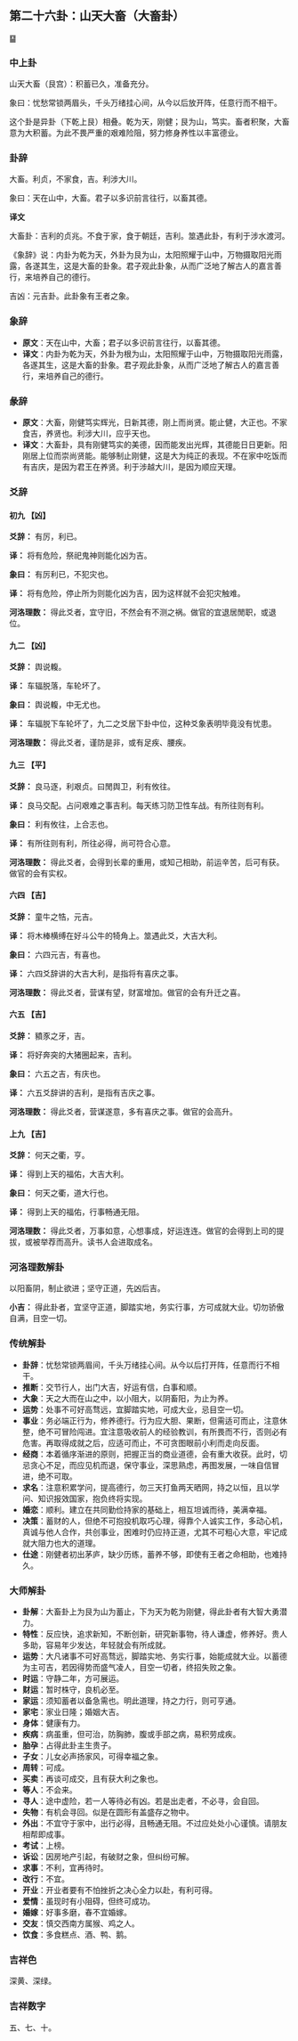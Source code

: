 ## 第二十六卦：山天大畜（大畜卦）

<div class="hexagrams">䷙</div>

### 中上卦

山天大畜（艮宫）：积蓄已久，准备充分。

象曰：忧愁常锁两眉头，千头万绪挂心间，从今以后放开阵，任意行而不相干。

这个卦是异卦（下乾上艮）相叠。乾为天，刚健；艮为山，笃实。畜者积聚，大畜意为大积蓄。为此不畏严重的艰难险阻，努力修身养性以丰富德业。

### 卦辞

大畜。利贞，不家食，吉。利涉大川。

象曰：天在山中，大畜。君子以多识前言往行，以畜其德。

**译文**

大畜卦：吉利的贞兆。不食于家，食于朝廷，吉利。筮遇此卦，有利于涉水渡河。

《象辞》说：内卦为乾为天，外卦为艮为山，太阳照耀于山中，万物摄取阳光雨露，各遂其生，这是大畜的卦象。君子观此卦象，从而广泛地了解古人的嘉言善行，来培养自己的德行。

吉凶：元吉卦。此卦象有王者之象。

### 象辞

- **原文**：天在山中，大畜；君子以多识前言往行，以畜其德。
- **译文**：内卦为乾为天，外卦为根为山，太阳照耀于山中，万物摄取阳光雨露，各遂其生，这是大畜的卦象。君子观此卦象，从而广泛地了解古人的嘉言善行，来培养自己的德行。

### 彖辞

- **原文**：大畜，刚健笃实辉光，日新其德，刚上而尚贤。能止健，大正也。不家食吉，养贤也。利涉大川，应乎天也。
- **译文**：大畜卦，具有刚健笃实的美德，因而能发出光辉，其德能日日更新。阳刚居上位而崇尚贤能。能够制止刚健，这是大为纯正的表现。不在家中吃饭而有吉庆，是因为君王在养贤。利于涉越大川，是因为顺应天理。



### 爻辞

#### 初九 【凶】

**爻辞：** 有厉，利已。

**译：** 将有危险，祭祀鬼神则能化凶为吉。

**象曰：** 有厉利已，不犯灾也。

**译：** 将有危险，停止所为则能化凶为吉，因为这样就不会犯灾触难。

**河洛理数：** 得此爻者，宜守旧，不然会有不测之祸。做官的宜退居閒职，或退位。

#### 九二 【凶】

**爻辞：** 舆说輹。

**译：** 车辐脱落，车轮坏了。

**象曰：** 舆说輹，中无尤也。

**译：** 车辐脱下车轮坏了，九二之爻居下卦中位，这种爻象表明毕竟没有忧患。

**河洛理数：** 得此爻者，谨防是非，或有足疾、腰疾。

#### 九三 【平】

**爻辞：** 良马逐，利艰贞。曰閒舆卫，利有攸往。

**译：** 良马交配。占问艰难之事吉利。每天练习防卫性车战。有所往则有利。

**象曰：** 利有攸往，上合志也。

**译：** 有所往则有利，所往必得，尚可符合心意。

**河洛理数：** 得此爻者，会得到长辈的重用，或知己相助，前运辛苦，后可有获。做官的会有实权。

#### 六四 【吉】

**爻辞：** 童牛之牿，元吉。

**译：** 将木棒横缚在好斗公牛的犄角上。筮遇此爻，大吉大利。

**象曰：** 六四元吉，有喜也。

**译：** 六四爻辞讲的大吉大利，是指将有喜庆之事。

**河洛理数：** 得此爻者，营谋有望，财富增加。做官的会有升迁之喜。

#### 六五 【吉】

**爻辞：** 豶豕之牙，吉。

**译：** 将好奔突的大猪圈起来，吉利。

**象曰：** 六五之吉，有庆也。

**译：** 六五爻辞讲的吉利，是指有吉庆之事。

**河洛理数：** 得此爻者，营谋遂意，多有喜庆之事。做官的会高升。

#### 上九 【吉】

**爻辞：** 何天之衢，亨。

**译：** 得到上天的福佑，大吉大利。

**象曰：** 何天之衢，道大行也。

**译：** 得到上天的福佑，行事畅通无阻。

**河洛理数：** 得此爻者，万事如意，心想事成，好运连连。做官的会得到上司的提拔，或被举荐而高升。读书人会进取成名。

### 河洛理数解卦

以阳畜阴，制止欲进；坚守正道，先凶后吉。

**小吉：** 得此卦者，宜坚守正道，脚踏实地，务实行事，方可成就大业。切勿骄傲自满，目空一切。

### 传统解卦

- **卦辞**：忧愁常锁两眉间，千头万绪挂心间。从今以后打开阵，任意而行不相干。
- **推断**：交节行人，出门大吉，好运有信，白事和顺。
- **大象**：天之大而在山之中，以小阻大，以阴畜阳，为止为养。
- **运势**：处事不可好高骛远，宜脚踏实地，可成大业，忌目空一切。
- **事业**：务必端正行为，修养德行。行为应大胆、果断，但需适可而止，注意休整，绝不可冒险闯进。宜注意吸收前人的经验教训，有所畏而不行，否则必有危害。再取得成就之后，应适可而止，不可贪图眼前小利而走向反面。
- **经商**：本着循序渐进的原则，把握正当的商业道德，会有重大收获。此时，切忌贪心不足，而应见机而退，保守事业，深思熟虑，再图发展，一味自信冒进，绝不可取。
- **求名**：注意积累学问，提高德行，勿三天打鱼两天晒网，持之以恒，且以学问、知识报效国家，抱负终将实现。
- **婚恋**：顺利。建立在共同勤俭持家的基础上，相互坦诚而待，美满幸福。
- **决策**：蓄财的人，但绝不可抱投机取巧心理，得靠个人诚实工作，多动心机，真诚与他人合作，共创事业，困难时仍应持正道，尤其不可粗心大意，牢记成就大阻力也大的道理。
- **仕途**：刚健者初出茅庐，缺少历练，蓄养不够，即使有王者之命相助，也难持久。

### 大师解卦

- **卦解**：大畜卦上为艮为山为蓄止，下为天为乾为刚健，得此卦者有大智大勇潜力。
- **特性**：反应快，追求新知，不断创新，研究新事物，待人谦虚，修养好。贵人多助，容易年少发达，年轻就会有所成就。
- **运势**：大凡诸事不可好高骛远，脚踏实地、务实行事，始能成就大业。以蓄德为主可吉，若因得势而盛气凌人，目空一切者，终招失败之象。
- **时运**：守静二年，方可展运。
- **财运**：暂时株守，良机必至。
- **家运**：须知蓄者以备急需也。明此道理，持之力行，则可亨通。
- **家宅**：家业日隆；婚姻大吉。
- **身体**：健康有力。
- **疾病**：病虽重，但可治，防胸肺，腹或手部之病，易积劳成疾。
- **胎孕**：占得此卦主生贵子。
- **子女**：儿女必声扬家风，可得幸福之象。
- **周转**：可成。
- **买卖**：再谈可成交，且有获大利之象也。
- **等人**：不会来。
- **寻人**：途中虚险，若一人等待必有凶。若是出走者，不必寻，会自回。
- **失物**：有机会寻回。似是在圆形有盖盛存之物中。
- **外出**：不宜守于家中，出行必得，且畅通无阻。不过应处处小心谨慎。请朋友相帮即成事。
- **考试**：上榜。
- **诉讼**：因房地产引起，有破财之象，但纠纷可解。
- **求事**：不利，宜再待时。
- **改行**：不宜。
- **开业**：开业者要有不怕挫折之决心全力以赴，有利可得。
- **爱情**：虽现时有小阻碍，但终可成功。 
- **婚嫁**：好事多磨，春不宜婚嫁。
- **交友**：慎交西南方属猴、鸡之人。
- **饮食**：多食糕点、酒、鸭、鹅。

### 吉祥色

深黄、深绿。

### 吉祥数字

五、七、十。